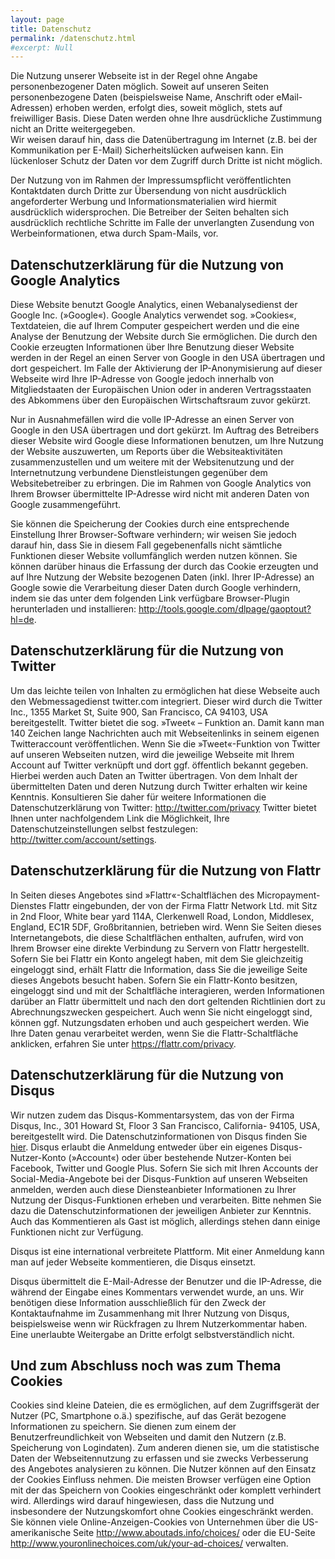 ```yaml
---
layout: page
title: Datenschutz
permalink: /datenschutz.html
#excerpt: Null
---
```


Die Nutzung unserer Webseite ist in der Regel ohne Angabe personenbezogener Daten möglich. Soweit auf unseren Seiten personenbezogene Daten (beispielsweise Name, Anschrift oder eMail-Adressen) erhoben werden, erfolgt dies, soweit möglich, stets auf freiwilliger Basis. Diese Daten werden ohne Ihre ausdrückliche Zustimmung nicht an Dritte weitergegeben.  
Wir weisen darauf hin, dass die Datenübertragung im Internet (z.B. bei der Kommunikation per E-Mail) Sicherheitslücken aufweisen kann. Ein lückenloser Schutz der Daten vor dem Zugriff durch Dritte ist nicht möglich.

Der Nutzung von im Rahmen der Impressumspflicht veröffentlichten Kontaktdaten durch Dritte zur Übersendung von nicht ausdrücklich angeforderter Werbung und Informationsmaterialien wird hiermit ausdrücklich widersprochen. Die Betreiber der Seiten behalten sich ausdrücklich rechtliche Schritte im Falle der unverlangten Zusendung von Werbeinformationen, etwa durch Spam-Mails, vor.

## Datenschutzerklärung für die Nutzung von Google Analytics

Diese Website benutzt Google Analytics, einen Webanalysedienst der Google Inc. (»Google«). Google Analytics verwendet sog. »Cookies«, Textdateien, die auf Ihrem Computer gespeichert werden und die eine Analyse der Benutzung der Website durch Sie ermöglichen. Die durch den Cookie erzeugten Informationen über Ihre Benutzung dieser Website werden in der Regel an einen Server von Google in den USA übertragen und dort gespeichert. Im Falle der Aktivierung der IP-Anonymisierung auf dieser Webseite wird Ihre IP-Adresse von Google jedoch innerhalb von Mitgliedstaaten der Europäischen Union oder in anderen Vertragsstaaten des Abkommens über den Europäischen Wirtschaftsraum zuvor gekürzt.

Nur in Ausnahmefällen wird die volle IP-Adresse an einen Server von Google in den USA übertragen und dort gekürzt. Im Auftrag des Betreibers dieser Website wird Google diese Informationen benutzen, um Ihre Nutzung der Website auszuwerten, um Reports über die Websiteaktivitäten zusammenzustellen und um weitere mit der Websitenutzung und der Internetnutzung verbundene Dienstleistungen gegenüber dem Websitebetreiber zu erbringen. Die im Rahmen von Google Analytics von Ihrem Browser übermittelte IP-Adresse wird nicht mit anderen Daten von Google zusammengeführt.

Sie können die Speicherung der Cookies durch eine entsprechende Einstellung Ihrer Browser-Software verhindern; wir weisen Sie jedoch darauf hin, dass Sie in diesem Fall gegebenenfalls nicht sämtliche Funktionen dieser Website vollumfänglich werden nutzen können. Sie können darüber hinaus die Erfassung der durch das Cookie erzeugten und auf Ihre Nutzung der Website bezogenen Daten (inkl. Ihrer IP-Adresse) an Google sowie die Verarbeitung dieser Daten durch Google verhindern, indem sie das unter dem folgenden Link verfügbare Browser-Plugin herunterladen und installieren: <http://tools.google.com/dlpage/gaoptout?hl=de>.

## Datenschutzerklärung für die Nutzung von Twitter

Um das leichte teilen von Inhalten zu ermöglichen hat diese Webseite auch den Webmessagedienst twitter.com integriert. Dieser wird durch die Twitter Inc., 1355 Market St, Suite 900, San Francisco, CA 94103, USA bereitgestellt. Twitter bietet die sog. »Tweet« – Funktion an. Damit kann man 140 Zeichen lange Nachrichten auch mit Webseitenlinks in seinem eigenen Twitteraccount veröffentlichen. Wenn Sie die »Tweet«-Funktion von Twitter auf unseren Webseiten nutzen, wird die jeweilige Webseite mit Ihrem Account auf Twitter verknüpft und dort ggf. öffentlich bekannt gegeben. Hierbei werden auch Daten an Twitter übertragen.
Von dem Inhalt der übermittelten Daten und deren Nutzung durch Twitter erhalten wir keine Kenntnis. Konsultieren Sie daher für weitere Informationen die Datenschutzerklärung von Twitter: <http://twitter.com/privacy>
Twitter bietet Ihnen unter nachfolgendem Link die Möglichkeit, Ihre Datenschutzeinstellungen selbst festzulegen: <http://twitter.com/account/settings>.

## Datenschutzerklärung für die Nutzung von Flattr

In Seiten dieses Angebotes sind »Flattr«-Schaltflächen des Micropayment-Dienstes Flattr eingebunden, der von der Firma Flattr Network Ltd. mit Sitz in 2nd Floor, White bear yard 114A, Clerkenwell Road, London, Middlesex, England, EC1R 5DF, Großbritannien, betrieben wird. Wenn Sie Seiten dieses Internetangebots, die diese Schaltflächen enthalten, aufrufen, wird von Ihrem Browser eine direkte Verbindung zu Servern von Flattr hergestellt. Sofern Sie bei Flattr ein Konto angelegt haben, mit dem Sie gleichzeitig eingeloggt sind, erhält Flattr die Information, dass Sie die jeweilige Seite dieses Angebots besucht haben. Sofern Sie ein Flattr-Konto besitzen, eingeloggt sind und mit der Schaltfläche interagieren, werden Informationen darüber an Flattr übermittelt und nach den dort geltenden Richtlinien dort zu Abrechnungszwecken gespeichert. Auch wenn Sie nicht eingeloggt sind, können ggf. Nutzungsdaten erhoben und auch gespeichert werden. Wie Ihre Daten genau verarbeitet werden, wenn Sie die Flattr-Schaltfläche anklicken, erfahren Sie unter <https://flattr.com/privacy>.


## Datenschutzerklärung für die Nutzung von Disqus

Wir nutzen zudem das Disqus-Kommentarsystem, das von der Firma Disqus, Inc., 301 Howard St, Floor 3 San Francisco, California- 94105, USA, bereitgestellt wird. Die Datenschutzinformationen von Disqus finden Sie [hier](http://help.disqus.com/customer/portal/articles/466259-privacy-policy). Disqus erlaubt die Anmeldung entweder über ein eigenes Disqus-Nutzer-Konto (»Account«) oder über bestehende Nutzer-Konten bei Facebook, Twitter und Google Plus. Sofern Sie sich mit Ihren Accounts der Social-Media-Angebote bei der Disqus-Funktion auf unseren Webseiten anmelden, werden auch diese Diensteanbieter Informationen zu Ihrer Nutzung der Disqus-Funktionen erheben und verarbeiten. Bitte nehmen Sie dazu die Datenschutzinformationen der jeweiligen Anbieter zur Kenntnis. Auch das Kommentieren als Gast ist möglich, allerdings stehen dann einige Funktionen nicht zur Verfügung.

Disqus ist eine international verbreitete Plattform. Mit einer Anmeldung kann man auf jeder Webseite kommentieren, die Disqus einsetzt.

Disqus übermittelt die E-Mail-Adresse der Benutzer und die IP-Adresse, die während der Eingabe eines Kommentars verwendet wurde, an uns. Wir benötigen diese Information ausschließlich für den Zweck der Kontaktaufnahme im Zusammenhang mit Ihrer Nutzung von Disqus, beispielsweise wenn wir Rückfragen zu Ihrem Nutzerkommentar haben. Eine unerlaubte Weitergabe an Dritte erfolgt selbstverständlich nicht.

## Und zum Abschluss noch was zum Thema Cookies

Cookies sind kleine Dateien, die es ermöglichen, auf dem Zugriffsgerät der Nutzer (PC, Smartphone o.ä.) spezifische, auf das Gerät bezogene Informationen zu speichern. Sie dienen zum einem der Benutzerfreundlichkeit von Webseiten und damit den Nutzern (z.B. Speicherung von Logindaten). Zum anderen dienen sie, um die statistische Daten der Webseitennutzung zu erfassen und sie zwecks Verbesserung des Angebotes analysieren zu können. Die Nutzer können auf den Einsatz der Cookies Einfluss nehmen. Die meisten Browser verfügen eine Option mit der das Speichern von Cookies eingeschränkt oder komplett verhindert wird. Allerdings wird darauf hingewiesen, dass die Nutzung und insbesondere der Nutzungskomfort ohne Cookies eingeschränkt werden. Sie können viele Online-Anzeigen-Cookies von Unternehmen über die US-amerikanische Seite <http://www.aboutads.info/choices/> oder die EU-Seite <http://www.youronlinechoices.com/uk/your-ad-choices/> verwalten.
